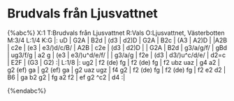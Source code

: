 # Brudvals från Ljusvattnet

{%abc%}
X:1
T:Brudvals från Ljusvattnet
R:Vals
O:Ljusvattnet, Västerbotten
M:3/4
L:1/4
K:G
|: uD | G2A | B2d | (d3 | d2)D | G2A | B2c | (A3 | A2)D |
|A2B | c2e | (e3 | e3/)d/c/B/ | A2B | c2e | (d3 | d2)D |
| G2A | B2d | g3/a/g/f/ | gBd | ug3/f/g | a2 g | (e3 | e3/)u^d/e/f/ |
| g3/a/g | f2e | (d3 | d3/)u^c/d/e/ | d2=c | E2F | (G3 | G2) :|
L:1/8
|: ug2 | f2 (de) fg | f2 (de) fg | f2 ubz uaz | g4 a2 | g2 (ef) ga | g2 (ef) ga | g2 uaz ugz | f4 g2 |
f2 (de) fg | f2 (de) fg | f2 e2 d2 | B6 | ga b2 g2 | fg a2 f2 | ef g2 ^c2 | d4 :|

{%endabc%}
